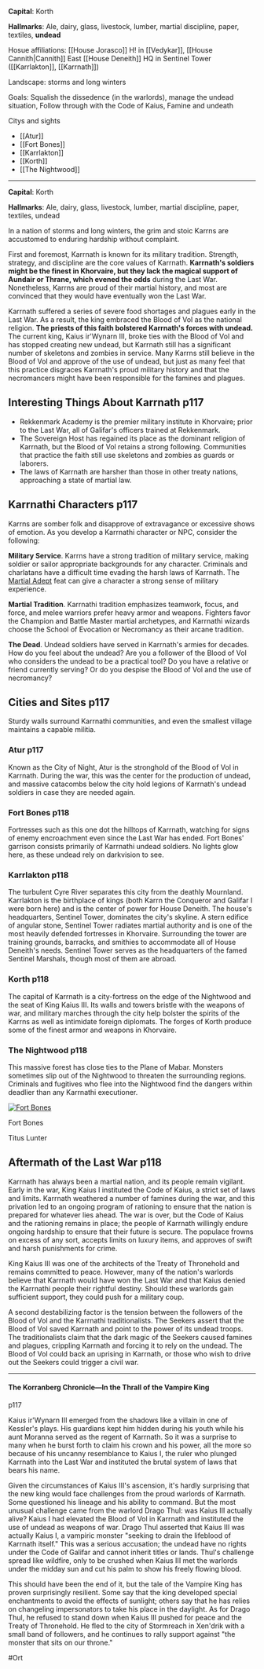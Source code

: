 **Capital**: Korth

**Hallmarks**: Ale, dairy, glass, livestock, lumber, martial discipline, paper, textiles, **undead**

Hosue affiliations: [[House Jorasco]] H! in [[Vedykar]], [[House Cannith|Cannith]] East
[[House Deneith]] HQ in Sentinel Tower ([[Karrlakton]], [[Karrnath]])

Landscape:  storms and long winters

Goals: Squalish the dissedence (in the warlords), manage the undead situation, Follow through with the Code of Kaius, Famine and undeath

Citys and sights
* [[Atur]]
* [[Fort Bones]]
* [[Karrlakton]]
* [[Korth]]
* [[The Nightwood]]

___
**Capital**: Korth

**Hallmarks**: Ale, dairy, glass, livestock, lumber, martial discipline, paper, textiles, undead

In a nation of storms and long winters, the grim and stoic Karrns are accustomed to enduring hardship without complaint.

First and foremost, Karrnath is known for its military tradition. Strength, strategy, and discipline are the core values of Karrnath. **Karrnath's soldiers might be the finest in Khorvaire, but they lack the magical support of Aundair or Thrane, which evened the odds** during the Last War. Nonetheless, Karrns are proud of their martial history, and most are convinced that they would have eventually won the Last War.

Karrnath suffered a series of severe food shortages and plagues early in the Last War. As a result, the king embraced the Blood of Vol as the national religion. **The priests of this faith bolstered Karrnath's forces with undead.** The current king, Kaius ir'Wynarn III, broke ties with the Blood of Vol and has stopped creating new undead, but Karrnath still has a significant number of skeletons and zombies in service. Many Karrns still believe in the Blood of Vol and approve of the use of undead, but just as many feel that this practice disgraces Karrnath's proud military history and that the necromancers might have been responsible for the famines and plagues.

## Interesting Things About Karrnath p117

- Rekkenmark Academy is the premier military institute in Khorvaire; prior to the Last War, all of Galifar's officers trained at Rekkenmark.
- The Sovereign Host has regained its place as the dominant religion of Karrnath, but the Blood of Vol retains a strong following. Communities that practice the faith still use skeletons and zombies as guards or laborers.
- The laws of Karrnath are harsher than those in other treaty nations, approaching a state of martial law.

## Karrnathi Characters p117

Karrns are somber folk and disapprove of extravagance or excessive shows of emotion. As you develop a Karrnathi character or NPC, consider the following:

**Military Service**. Karrns have a strong tradition of military service, making soldier or sailor appropriate backgrounds for any character. Criminals and charlatans have a difficult time evading the harsh laws of Karrnath. The [Martial Adept](https://5e.tools/feats.html#martial%20adept_phb) feat can give a character a strong sense of military experience.

**Martial Tradition**. Karrnathi tradition emphasizes teamwork, focus, and force, and melee warriors prefer heavy armor and weapons. Fighters favor the Champion and Battle Master martial archetypes, and Karrnathi wizards choose the School of Evocation or Necromancy as their arcane tradition.

**The Dead**. Undead soldiers have served in Karrnath's armies for decades. How do you feel about the undead? Are you a follower of the Blood of Vol who considers the undead to be a practical tool? Do you have a relative or friend currently serving? Or do you despise the Blood of Vol and the use of necromancy?

## Cities and Sites p117

Sturdy walls surround Karrnathi communities, and even the smallest village maintains a capable militia.

### Atur p117

Known as the City of Night, Atur is the stronghold of the Blood of Vol in Karrnath. During the war, this was the center for the production of undead, and massive catacombs below the city hold legions of Karrnath's undead soldiers in case they are needed again.

### Fort Bones p118

Fortresses such as this one dot the hilltops of Karrnath, watching for signs of enemy encroachment even since the Last War has ended. Fort Bones' garrison consists primarily of Karrnathi undead soldiers. No lights glow here, as these undead rely on darkvision to see.

### Karrlakton p118

The turbulent Cyre River separates this city from the deathly Mournland. Karrlakton is the birthplace of kings (both Karrn the Conqueror and Galifar I were born here) and is the center of power for House Deneith. The house's headquarters, Sentinel Tower, dominates the city's skyline. A stern edifice of angular stone, Sentinel Tower radiates martial authority and is one of the most heavily defended fortresses in Khorvaire. Surrounding the tower are training grounds, barracks, and smithies to accommodate all of House Deneith's needs. Sentinel Tower serves as the headquarters of the famed Sentinel Marshals, though most of them are abroad.

### Korth p118

The capital of Karrnath is a city-fortress on the edge of the Nightwood and the seat of King Kaius III. Its walls and towers bristle with the weapons of war, and military marches through the city help bolster the spirits of the Karrns as well as intimidate foreign diplomats. The forges of Korth produce some of the finest armor and weapons in Khorvaire.

### The Nightwood p118

This massive forest has close ties to the Plane of Mabar. Monsters sometimes slip out of the Nightwood to threaten the surrounding regions. Criminals and fugitives who flee into the Nightwood find the dangers within deadlier than any Karrnathi executioner.

[![Fort Bones](https://5e.tools/img/book/ERLW/075-2-07.webp)](https://5e.tools/img/book/ERLW/075-2-07.webp "Fort Bones. Art credit: Titus Lunter")

Fort Bones

Titus Lunter

## Aftermath of the Last War p118

Karrnath has always been a martial nation, and its people remain vigilant. Early in the war, King Kaius I instituted the Code of Kaius, a strict set of laws and limits. Karrnath weathered a number of famines during the war, and this privation led to an ongoing program of rationing to ensure that the nation is prepared for whatever lies ahead. The war is over, but the Code of Kaius and the rationing remains in place; the people of Karrnath willingly endure ongoing hardship to ensure that their future is secure. The populace frowns on excess of any sort, accepts limits on luxury items, and approves of swift and harsh punishments for crime.

King Kaius III was one of the architects of the Treaty of Thronehold and remains committed to peace. However, many of the nation's warlords believe that Karrnath would have won the Last War and that Kaius denied the Karrnathi people their rightful destiny. Should these warlords gain sufficient support, they could push for a military coup.

A second destabilizing factor is the tension between the followers of the Blood of Vol and the Karrnathi traditionalists. The Seekers assert that the Blood of Vol saved Karrnath and point to the power of its undead troops. The traditionalists claim that the dark magic of the Seekers caused famines and plagues, crippling Karrnath and forcing it to rely on the undead. The Blood of Vol could back an uprising in Karrnath, or those who wish to drive out the Seekers could trigger a civil war.
___
#### The Korranberg Chronicle—In the Thrall of the Vampire King

p117

Kaius ir'Wynarn III emerged from the shadows like a villain in one of Kessler's plays. His guardians kept him hidden during his youth while his aunt Moranna served as the regent of Karrnath. So it was a surprise to many when he burst forth to claim his crown and his power, all the more so because of his uncanny resemblance to Kaius I, the ruler who plunged Karrnath into the Last War and instituted the brutal system of laws that bears his name.

Given the circumstances of Kaius III's ascension, it's hardly surprising that the new king would face challenges from the proud warlords of Karrnath. Some questioned his lineage and his ability to command. But the most unusual challenge came from the warlord Drago Thul: was Kaius III actually alive? Kaius I had elevated the Blood of Vol in Karrnath and instituted the use of undead as weapons of war. Drago Thul asserted that Kaius III was actually Kaius I, a vampiric monster "seeking to drain the lifeblood of Karrnath itself." This was a serious accusation; the undead have no rights under the Code of Galifar and cannot inherit titles or lands. Thul's challenge spread like wildfire, only to be crushed when Kaius III met the warlords under the midday sun and cut his palm to show his freely flowing blood.

This should have been the end of it, but the tale of the Vampire King has proven surprisingly resilient. Some say that the king developed special enchantments to avoid the effects of sunlight; others say that he has relies on changeling impersonators to take his place in the daylight. As for Drago Thul, he refused to stand down when Kaius III pushed for peace and the Treaty of Thronehold. He fled to the city of Stormreach in Xen'drik with a small band of followers, and he continues to rally support against "the monster that sits on our throne."

#Ort